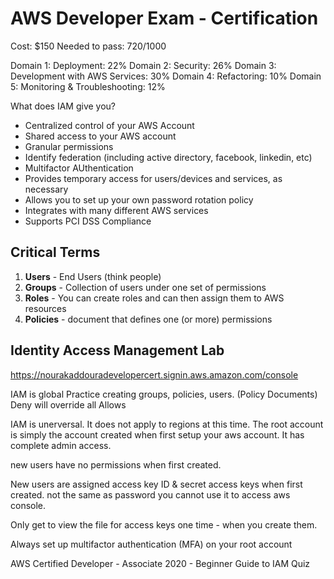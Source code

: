 # AWS Developer Exam - Certification

Cost: $150
Needed to pass: 720/1000

Domain 1: Deployment: 22%
Domain 2: Security: 26%
Domain 3: Development with AWS Services: 30%
Domain 4: Refactoring: 10%
Domain 5: Monitoring & Troubleshooting: 12%

What does IAM give you?

- Centralized control of your AWS Account
- Shared access to your AWS account
- Granular permissions
- Identify federation (including active directory, facebook, linkedin, etc)
- Multifactor AUthentication
- Provides temporary access for users/devices and services, as necessary
- Allows you to set up your own password rotation policy
- Integrates with many different AWS services
- Supports PCI DSS Compliance


## Critical Terms

1. **Users** - End Users (think people)
2. **Groups** - Collection of users under one set of permissions
3. **Roles** - You can create roles and can then assign them to AWS resources 
4. **Policies** - document that defines one (or more) permissions


## Identity Access Management Lab

https://nourakaddouradevelopercert.signin.aws.amazon.com/console


IAM is global
Practice creating groups, policies, users. (Policy Documents)
Deny will override all Allows

IAM is unerversal. It does not apply to regions at this time. The root account is simply the account created when first setup your aws account. It has complete admin access. 

new users have no permissions when first created. 

New users are assigned access key ID & secret access keys when first created. not the same as password you cannot use it to access aws console. 

Only get to view the file for access keys one time - when you create them.

Always set up multifactor authentication (MFA) on your root account


AWS Certified Developer - Associate 2020 - Beginner Guide to IAM Quiz



